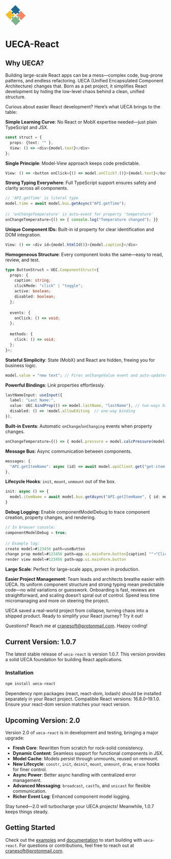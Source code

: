 ![logo](/docs/logo.png)
# UECA-React

## Why UECA?

Building large-scale React apps can be a mess—complex code, bug-prone patterns, and endless refactoring. UECA (Unified Encapsulated Component Architecture) changes that. Born as a pet project, it simplifies React development by hiding the low-level chaos behind a clean, unified structure.

Curious about easier React development? Here’s what UECA brings to the table:

**Simple Learning Curve**: No React or MobX expertise needed—just plain TypeScript and JSX.
```typescript
const struct = { 
  props: {text: "" },
  View: () => <div>{model.text}</div>
};
```

**Single Principle**: Model-View approach keeps code predictable.
```typescript
View: () => <button onClick={() => model.onClick?.()}>{model.text}</button>
```

**Strong Typing Everywhere**: Full TypeScript support ensures safety and clarity across all components.
```typescript
// 'API.getTime' is literal type
model.time = await model.bus.getAsync("API.getTime");
  
// 'onChangeTemperature' is auto-event for property 'temperature'
onChangeTemperature={() => { console.log("Temperature changed"); }}
```

**Unique Component IDs:** Built-in id property for clear identification and DOM integration.
```typescript
View: () => <div id={model.htmlId()}>{model.caption}</div>
```

**Homogeneous Structure**: Every component looks the same—easy to read, review, and test.
```typescript
type ButtonStruct = UEC.ComponentStruct<{
  props: {
    caption: string;
    clickMode: "click" | "toggle";
    active: boolean;
    disabled: boolean;
  };

  events: {
    onClick: () => void;
  };

  methods: {
    click: () => void;
  };
}>;
```

**Stateful Simplicity**: State (MobX) and React are hidden, freeing you for business logic.
```typescript
model.value = "new text"; // Fires onChangeValue event and auto-updates UI
```

**Powerful Bindings**: Link properties effortlessly.
```typescript
lastNameInput: useInput({
  label: "Last Name:",    
  value: UEC.bindProp(() => model.lastName, "lastName"), // two-ways binding
  disabled: () => !model.allowEditing  // one-way binding
}),
```

**Built-in Events**: Automatic `onChange`/`onChanging` events when property changes.
```typescript
onChangeTemperature={() => { model.pressure = model.calcPressure(model.temperature); }}
```

**Message Bus**: Async communication between components.
```typescript
messages: { 
  "API.getItemName": async (id) => await model.apiClient.get("get-item-name?id:", { id })
},
```

**Lifecycle Hooks**: `init`, `mount`, `unmount` out of the box.
```typescript
init: async () => {
  model.itemName = await model.bus.getAsync("API.getItemName", { id: model.itemId }),
} 
```
**Debug Logging:** Enable componentModelDebug to trace component creation, property changes, and rendering.
```typescript
// In browser console:
componentModelDebug = true;

// Example log:
create model=#123456 path=useButton
change prop model=#123456 path=app.ui.mainForm.button[caption] ""➝"Click Me"
render view model=#123456 path=app.ui.mainForm.button
```

**Large Scale**: Perfect for large-scale apps, proven in production.

**Easier Project Management**: Team leads and architects breathe easier with UECA.
Its uniform component structure and strong typing mean predictable code—no wild variations or guesswork. Onboarding is fast, reviews are straightforward, and scaling doesn’t spiral out of control. Spend less time micromanaging and more on steering the project.

UECA saved a real-world project from collapse, turning chaos into a shipped product. Ready to simplify your React journey? Try it out!

Questions? Reach me at [cranesoft@protonmail.com](mailto:cranesoft@protonmail.com). Happy coding!

## Current Version: 1.0.7

The latest stable release of `ueca-react` is version 1.0.7. This version provides a solid UECA foundation for building React applications.

### Installation
```bash
npm install ueca-react
```
Dependency npm packages (react, react-dom, lodash) should be installed separately in your React project. Compatible React versions: 16.8.0–19.1.0. Ensure your react-dom version matches your react version.

## Upcoming Version: 2.0

Version 2.0 of `ueca-react` is in development and testing, bringing a major upgrade:

- **Fresh Core**: Rewritten from scratch for rock-solid consistency.
- **Dynamic Content**: Seamless support for functional components in JSX.
- **Model Cache**: Models persist through unmounts, reused on remount.
- **New Lifecycle**: `constr`, `init`, `deinit`, `mount`, `unmount`, `draw`, `erase` hooks for finer control.
- **Async Power**: Better async handling with centralized error management.
- **Advanced Messaging**: `broadcast`, `castTo`, and `unicast` for flexible communication.
- **Richer Event Log**: Enhanced component model logging.

Stay tuned—2.0 will turbocharge your UECA projects! Meanwhile, 1.0.7 keeps things steady.

## Getting Started
Check out the [examples](https://codesandbox.io/p/sandbox/frosty-banach-jsf84c) and [documentation](/docs/index.md) to start building with `ueca-react`. For questions or contributions, feel free to reach out at [cranesoft@protonmail.com](mailto:cranesoft@protonmail.com).
